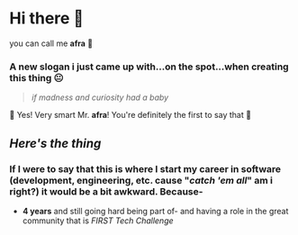 # Hi there 👋
you can call me **afra** 🙂
### A new slogan i just came up with...on the spot...when creating this thing 😐

> *if madness and curiosity had a baby*

👏 Yes! Very smart Mr. **afra**! You're definitely the first to say that 🎉

## *Here's the thing*

### If I were to say that **this is where I start my career** in software (development, engineering, etc. cause "*catch 'em all*" am i right?) it would be a bit awkward. Because-

- **4 years** and still going hard being part of- and having a role in the great community that is *FIRST Tech Challenge*






<!--
**AfraIsNotAvailable/AfraIsNotAvailable** is a ✨ _special_ ✨ repository because its `README.md` (this file) appears on your GitHub profile.

Here are some ideas to get you started:

- 🔭 I’m currently working on ...
- 🌱 I’m currently learning ...
- 👯 I’m looking to collaborate on ...
- 🤔 I’m looking for help with ...
- 💬 Ask me about ...
- 📫 How to reach me: ...
- 😄 Pronouns: ...
- ⚡ Fun fact: ...
-->
